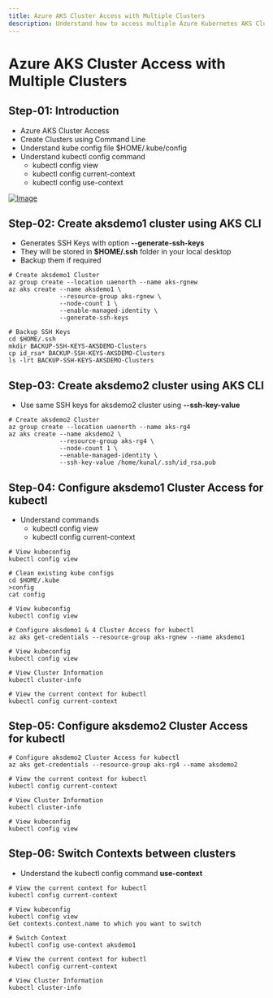 ```yaml
---
title: Azure AKS Cluster Access with Multiple Clusters
description: Understand how to access multiple Azure Kubernetes AKS Clusters using kubectl
---
```

# Azure AKS Cluster Access with Multiple Clusters

## Step-01: Introduction
- Azure AKS Cluster Access
- Create Clusters using Command Line
- Understand kube config file $HOME/.kube/config
- Understand kubectl config command
  - kubectl config view
  - kubectl config current-context
  - kubectl config use-context <context-name>

[![Image](https://stacksimplify.com/course-images/azure-kubernetes-service-access-multiple-clusters.png "Azure AKS Kubernetes - Masterclass")](https://stacksimplify.com/course-images/azure-kubernetes-service-access-multiple-clusters.png)


## Step-02: Create aksdemo1 cluster using AKS CLI
- Generates SSH Keys with option **--generate-ssh-keys** 
- They will be stored in **$HOME/.ssh** folder in your local desktop
- Backup them if required
```
# Create aksdemo1 Cluster
az group create --location uaenorth --name aks-rgnew
az aks create --name aksdemo1 \
              --resource-group aks-rgnew \
              --node-count 1 \
              --enable-managed-identity \
              --generate-ssh-keys

# Backup SSH Keys
cd $HOME/.ssh
mkdir BACKUP-SSH-KEYS-AKSDEMO-Clusters
cp id_rsa* BACKUP-SSH-KEYS-AKSDEMO-Clusters
ls -lrt BACKUP-SSH-KEYS-AKSDEMO-Clusters
```

## Step-03: Create aksdemo2 cluster using AKS CLI
- Use same SSH keys for aksdemo2 cluster using **--ssh-key-value**
```
# Create aksdemo2 Cluster
az group create --location uaenorth --name aks-rg4
az aks create --name aksdemo2 \
              --resource-group aks-rg4 \
              --node-count 1 \
              --enable-managed-identity \
              --ssh-key-value /home/kunal/.ssh/id_rsa.pub              
```

## Step-04: Configure aksdemo1 Cluster Access for kubectl
- Understand commands 
  - kubectl config view
  - kubectl config current-context
```
# View kubeconfig
kubectl config view

# Clean existing kube configs
cd $HOME/.kube
>config
cat config

# View kubeconfig
kubectl config view

# Configure aksdemo1 & 4 Cluster Access for kubectl
az aks get-credentials --resource-group aks-rgnew --name aksdemo1

# View kubeconfig
kubectl config view

# View Cluster Information
kubectl cluster-info

# View the current context for kubectl
kubectl config current-context
```

## Step-05: Configure aksdemo2 Cluster Access for kubectl
```
# Configure aksdemo2 Cluster Access for kubectl
az aks get-credentials --resource-group aks-rg4 --name aksdemo2

# View the current context for kubectl
kubectl config current-context

# View Cluster Information
kubectl cluster-info

# View kubeconfig
kubectl config view
```

## Step-06: Switch Contexts between clusters
- Understand the kubectl config command **use-context**
```
# View the current context for kubectl
kubectl config current-context

# View kubeconfig
kubectl config view 
Get contexts.context.name to which you want to switch 

# Switch Context
kubectl config use-context aksdemo1

# View the current context for kubectl
kubectl config current-context

# View Cluster Information
kubectl cluster-info
```